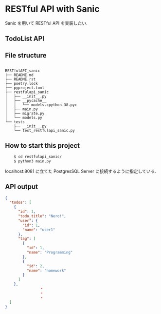 # RESTful API with Sanic

Sanic を用いて RESTful API を実装したい.

## TodoList API

## File structure

```

RESTfulAPI_sanic
├── README.md
├── README.rst
├── poetry.lock
├── pyproject.toml
├── restfulapi_sanic
│   ├── __init__.py
│   ├── __pycache__
│   │   └── models.cpython-38.pyc
│   ├── main.py
│   ├── migrate.py
│   └── models.py
└── tests
    ├── __init__.py
    └── test_restfulapi_sanic.py

```

## How to start this project

```sh
    $ cd restfulapi_sanic/
    $ python3 main.py

```

localhost:8081 に立てた PostgresSQL Server に接続するように指定している.

## API output

```json
{
  "todos": [
    {
      "id": 1,
      "todo_title": "Nero!",
      "user": {
        "id": 1,
        "name": "user1"
      },
      "tag": [
        {
          "id": 1,
          "name": "Programming"
        },
        {
          "id": 2,
          "name": "homework"
        }
      ]
    },
                ・
                ・
                ・
  ]
}
```
